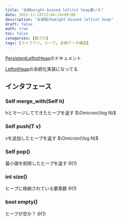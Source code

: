 ```yaml
---
title: "永続weight-biased lefitst heap書いた"
date: 2021-11-24T23:04:24+09:00
description: "永続版のweight-biased leftist heap"
draft: false
math: true
toc: false
categories: [競プロ]
tags: [ライブラリ, ヒープ, 永続データ構造]
---
```


[PersistentLeftistHeap](https://toyama1710.github.io/cpp_library/heap/persistent_leftist_heap.hpp)のドキュメント

[LeftistHeap](https://blog.toyama1710.net/posts/2021/11/24/leftist_heap/)の永続化実装になってる

## インタフェース

### Self merge_with(Self h)
hとマージしてできたヒープを返す $\Omicron(\log N)$

### Self push(T v)
vを追加したヒープを返す $\Omicron(\log N)$

### Self pop()
最小値を削除したヒープを返す $\Theta(1)$

### int size()
ヒープに格納されている要素数 $\Theta(1)$

### bool empty()
ヒープが空か？ $\Theta(1)$
